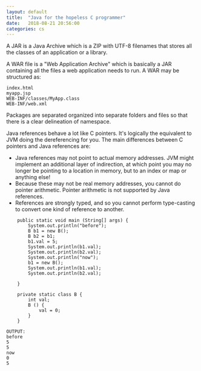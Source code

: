 ```yaml
---
layout: default
title:  "Java for the hopeless C programmer"
date:   2018-08-21 20:56:00
categories: cs
---
```


A JAR is a Java Archive which is a ZIP with UTF-8 filenames that stores all the classes of an application or a library. 

A WAR file is a "Web Application Archive" which is basically a JAR containing all the files a web application
needs to run. A WAR may be structured as:
```
index.html
myapp.jsp
WEB-INF/classes/MyApp.class
WEB-INF/web.xml
```

Packages are separated organized into separate folders and files so that there is a clear delineation of namespace.

Java references behave a lot like C pointers. It's logically the equivalent to JVM doing the dereferencing for you.
The main differences between C pointers and Java references are:
 * Java references may not point to actual memory addresses. JVM might implement an additional layer of indirection, at which
 point you may no longer be pointing to a location in memory, but to an index or map or anything else!
 * Because these may not be real memory addresses, you cannot do pointer arithmetic. Pointer arithmetic is not supported by
 Java references.
 * References are strongly typed, and so you cannot perform type-casting to convert one kind of reference to another.

```
	public static void main (String[] args) {
		System.out.println("before");
		B b1 = new B();
		B b2 = b1;
		b1.val = 5;
		System.out.println(b1.val);
		System.out.println(b2.val);
		System.out.println("now");
		b1 = new B();
		System.out.println(b1.val);
		System.out.println(b2.val);
		
	}

	private static class B {
		int val;
		B () {
			val = 0;
		}
	}
  
OUTPUT:
before
5
5
now
0
5
```
